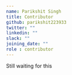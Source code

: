 ```yaml
---
name: Parikshit Singh
title: Contributor
github: parikshit223933
twitter: ""
linkedin: ""
slack: ""
joining_date: ""
role : contributor
---
```


Still waiting for this
